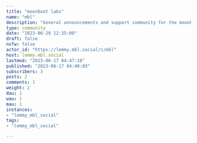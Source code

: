 ```yaml
---
title: "moonboot labs" 
name: "mbl"
description: "General announcements and support community for the moonboot labs Lemmy instance"
type: community
date: "2023-06-29 12:35:00"
draft: false
nsfw: false
actor_id: "https://lemmy.mbl.social/c/mbl"
host: lemmy.mbl.social
lastmod: "2023-06-17 04:47:18"
published: "2023-06-17 04:40:03"
subscribers: 3
posts: 2
comments: 1
weight: 2
dau: 1
wau: 1
mau: 1
instances:
- "lemmy_mbl_social"
tags: 
- "lemmy_mbl_social"

---
```

